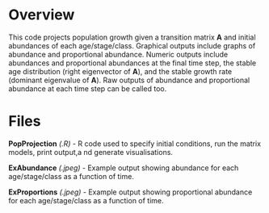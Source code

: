 # Overview

This code projects population growth given a transition matrix **A** and initial abundances of each age/stage/class. Graphical outputs include graphs of abundance and proportional abundance. Numeric outputs include abundances and proportional abundances at the final time step, the stable age distribution (right eigenvector of **A**), and the stable growth rate (dominant eigenvalue of **A**). Raw outputs of abundance and proportional abundance at each time step can be called too.

# Files

**PopProjection** *(.R)* - R code used to specify initial conditions, run the matrix models, print output,a nd generate visualisations.

**ExAbundance** *(.jpeg)* - Example output showing abundance for each age/stage/class as a function of time.

**ExProportions** *(.jpeg)* - Example output showing proportional abundance for each age/stage/class as a function of time.

